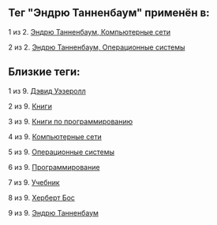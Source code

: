 ## Тег "Эндрю Танненбаум" применён в:

1 из 2. [Эндрю Танненбаум, Компьютерные сети](../Книги/Программирование/Эндрю%20Танненбаум%20-%20Компьютерные%20сети.md)

2 из 2. [Эндрю Танненбаум, Операционные системы](../Книги/Программирование/Эндрю%20Танненбаум%20-%20Операционные%20системы.md)

## Близкие теги:

1 из 9. [Дэвид Уэзеролл](./дэвид%20уэзеролл.md)

2 из 9. [Книги](./книги.md)

3 из 9. [Книги по программированию](./книги%20по%20программированию.md)

4 из 9. [Компьютерные сети](./компьютерные%20сети.md)

5 из 9. [Операционные системы](./операционные%20системы.md)

6 из 9. [Программирование](./программирование.md)

7 из 9. [Учебник](./учебник.md)

8 из 9. [Херберт Бос](./херберт%20бос.md)

9 из 9. [Эндрю Танненбаум](./эндрю%20танненбаум.md)

